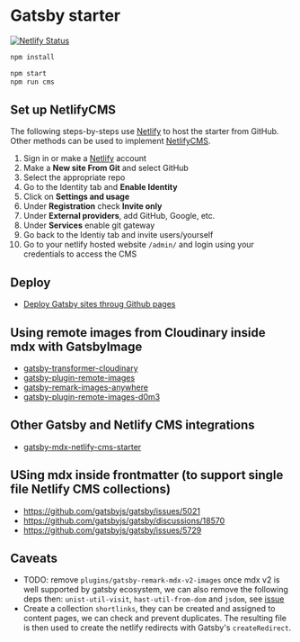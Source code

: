 # Gatsby starter

[![Netlify Status](https://api.netlify.com/api/v1/badges/9d55e649-1f94-4b21-8b39-320e4c3216c8/deploy-status)](https://app.netlify.com/sites/kuus-gatsby-starter/deploys)

```bash
npm install

npm start
npm run cms
```

## Set up NetlifyCMS

The following steps-by-steps use [Netlify](https://www.netlify.com) to host the starter from GitHub. Other methods can be used to implement [NetlifyCMS](https://www.netlifycms.org).

1. Sign in or make a [Netlify](https://www.netlify.com) account
2. Make a **New site From Git** and select GitHub
3. Select the appropriate repo
4. Go to the Identity tab and **Enable Identity**
5. Click on **Settings and usage**
6. Under **Registration** check **Invite only**
7. Under **External providers**, add GitHub, Google, etc.
8. Under **Services** enable git gateway
9. Go back to the Identiy tab and invite users/yourself
10. Go to your netlify hosted website `/admin/` and login using your credentials to access the CMS

## Deploy

- [Deploy Gatsby sites throug Github pages](https://github.com/marketplace/actions/gatsby-publish)

## Using remote images from Cloudinary inside mdx with GatsbyImage

- [gatsby-transformer-cloudinary](https://www.npmjs.com/package/gatsby-transformer-cloudinary#user-content-use-images-already-on-cloudinary)
- [gatsby-plugin-remote-images](https://www.npmjs.com/package/gatsby-plugin-remote-images)
- [gatsby-remark-images-anywhere](https://www.gatsbyjs.com/plugins/gatsby-remark-images-anywhere/)
- [gatsby-plugin-remote-images-d0m3](https://www.gatsbyjs.com/plugins/gatsby-plugin-remote-images-d0m3/)

## Other Gatsby and Netlify CMS integrations

- [gatsby-mdx-netlify-cms-starter](https://github.com/renvrant/gatsby-mdx-netlify-cms-starter)

## USing mdx inside frontmatter (to support single file Netlify CMS collections)

- https://github.com/gatsbyjs/gatsby/issues/5021
- https://github.com/gatsbyjs/gatsby/discussions/18570
- https://github.com/gatsbyjs/gatsby/issues/5729

## Caveats

- TODO: remove `plugins/gatsby-remark-mdx-v2-images` once mdx v2 is well supported by gatsby ecosystem, we can also remove the following deps then: `unist-util-visit`, `hast-util-from-dom` and `jsdom`, see [issue](https://github.com/mdx-js/mdx/issues/1041)
- Create a collection `shortlinks`, they can be created and assigned to content pages, we can check and prevent duplicates. The resulting file is then used to create the netlify redirects with Gatsby's `createRedirect`.
